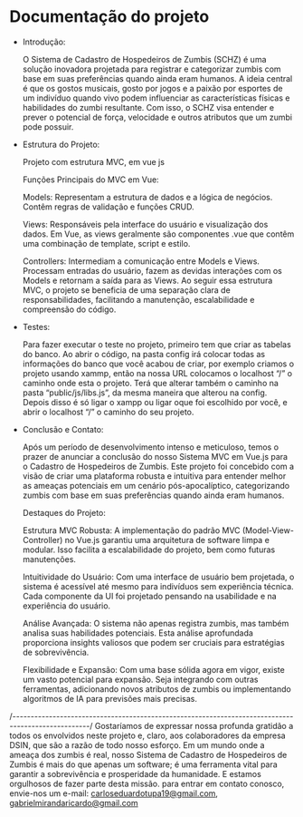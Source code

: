 # Documentação do projeto

- Introdução:
  
  O Sistema de Cadastro de Hospedeiros de Zumbis (SCHZ) é uma solução inovadora projetada para registrar e categorizar zumbis com base em suas preferências quando ainda eram humanos. 
  A ideia central é que os gostos musicais,  gosto por jogos e a paixão por esportes de um indivíduo quando vivo podem influenciar as características físicas e habilidades do zumbi resultante. 
  Com isso, o SCHZ visa entender e prever o potencial de força, velocidade e outros atributos que um zumbi pode possuir.

- Estrutura do Projeto:
  
    Projeto com estrutura MVC, em vue js
  
    Funções Principais do MVC em Vue:
  
    Models:
    Representam a estrutura de dados e a lógica de negócios.
    Contêm regras de validação e funções CRUD.
  
    Views:
    Responsáveis pela interface do usuário e visualização dos dados.
    Em Vue, as views geralmente são componentes .vue que contêm uma combinação de template, script e estilo.
  
    Controllers:
    Intermediam a comunicação entre Models e Views.
    Processam entradas do usuário, fazem as devidas interações com os Models e retornam a saída para as Views.
    Ao seguir essa estrutura MVC, o projeto se beneficia de uma separação clara de responsabilidades, facilitando a manutenção, escalabilidade e compreensão do código.

- Testes:
  
  Para fazer executar o teste no projeto, primeiro tem que criar as tabelas do banco. Ao abrir o código, na pasta config irá colocar todas as informações do banco que você
  acabou de criar, por exemplo criamos o projeto usando xammp, então na nossa URL colocamos o localhost “/” o caminho onde esta o projeto. Terá que alterar também o caminho
  na pasta “public/js/libs.js”, da mesma maneira que alterou na config. Depois disso é só ligar o xampp ou ligar oque foi escolhido por você, e abrir o localhost “/” o caminho do seu projeto. 

- Conclusão e Contato:
  
  Após um período de desenvolvimento intenso e meticuloso, temos o prazer de anunciar a conclusão do nosso Sistema MVC em Vue.js para o Cadastro de Hospedeiros de Zumbis. 
  Este projeto foi concebido com a visão de criar uma plataforma robusta e intuitiva para entender melhor as ameaças potenciais em um cenário pós-apocalíptico, categorizando 
  zumbis com base em suas preferências quando ainda eram humanos.
  
  Destaques do Projeto:
  
  Estrutura MVC Robusta: A implementação do padrão MVC (Model-View-Controller) no Vue.js garantiu uma arquitetura de software limpa e modular. 
  Isso facilita a escalabilidade do projeto, bem como futuras manutenções.
  
  Intuitividade do Usuário: Com uma interface de usuário bem projetada, o sistema é acessível até mesmo para indivíduos sem experiência técnica. 
  Cada componente da UI foi projetado pensando na usabilidade e na experiência do usuário.
  
  Análise Avançada: O sistema não apenas registra zumbis, mas também analisa suas habilidades potenciais. Esta análise aprofundada proporciona insights valiosos que podem ser 
  cruciais para estratégias de sobrevivência.
  
  Flexibilidade e Expansão: Com uma base sólida agora em vigor, existe um vasto potencial para expansão. Seja integrando com outras ferramentas, adicionando novos atributos 
  de zumbis ou implementando algoritmos de IA para previsões mais precisas.

/*---------------------------------------------------------------------------------------------------*/
Gostaríamos de expressar nossa profunda gratidão a todos os envolvidos neste projeto e, claro, aos colaboradores da empresa DSIN, que são a razão de todo nosso esforço.
Em um mundo onde a ameaça dos zumbis é real, nosso Sistema de Cadastro de Hospedeiros de Zumbis é mais do que apenas um software; é uma ferramenta vital para garantir a sobrevivência e prosperidade da humanidade. E estamos orgulhosos de fazer parte desta missão.
para entrar em contato conosco, envie-nos um e-mail: carloseduardotupa19@gmail.com, gabrielmirandaricardo@gmail.com
